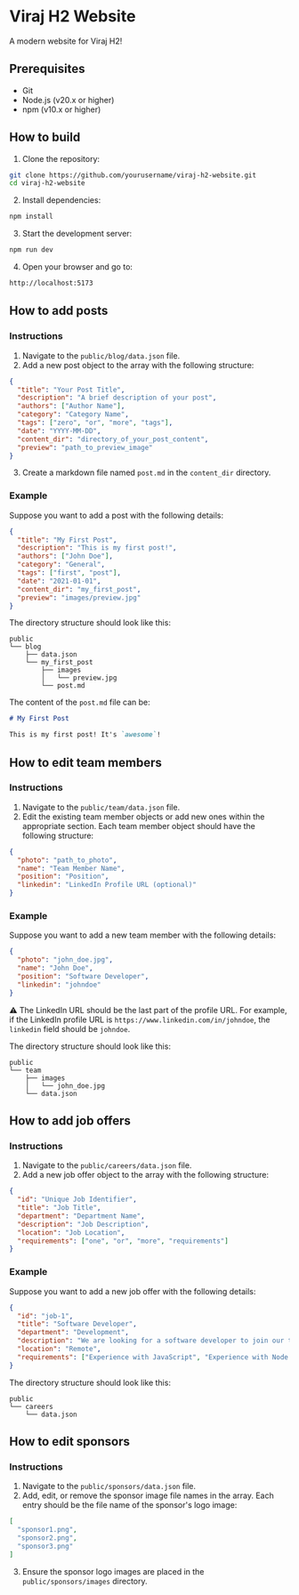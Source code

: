 # Viraj H2 Website

A modern website for Viraj H2!

## Prerequisites

- Git
- Node.js (v20.x or higher)
- npm (v10.x or higher)

## How to build

1. Clone the repository:
```bash
git clone https://github.com/yourusername/viraj-h2-website.git
cd viraj-h2-website
```

2. Install dependencies:
```bash
npm install
```

3. Start the development server:
```bash
npm run dev
```

4. Open your browser and go to:
```bash
http://localhost:5173
```

## How to add posts
### Instructions

1. Navigate to the `public/blog/data.json` file.
2. Add a new post object to the array with the following structure:
```json
{
  "title": "Your Post Title",
  "description": "A brief description of your post",
  "authors": ["Author Name"],
  "category": "Category Name",
  "tags": ["zero", "or", "more", "tags"],
  "date": "YYYY-MM-DD",
  "content_dir": "directory_of_your_post_content",
  "preview": "path_to_preview_image"
}
```
3. Create a markdown file named `post.md` in the `content_dir` directory.

### Example

Suppose you want to add a post with the following details:

```json
{
  "title": "My First Post",
  "description": "This is my first post!",
  "authors": ["John Doe"],
  "category": "General",
  "tags": ["first", "post"],
  "date": "2021-01-01",
  "content_dir": "my_first_post",
  "preview": "images/preview.jpg"
}
```

The directory structure should look like this:
```
public
└── blog
    ├── data.json
    └── my_first_post
        ├── images
        │   └── preview.jpg
        └── post.md
```

The content of the `post.md` file can be:
```markdown
# My First Post

This is my first post! It's `awesome`!
```

## How to edit team members
### Instructions

1. Navigate to the `public/team/data.json` file.
2. Edit the existing team member objects or add new ones within the appropriate section. Each team member object should have the following structure:
```json
{
  "photo": "path_to_photo",
  "name": "Team Member Name",
  "position": "Position",
  "linkedin": "LinkedIn Profile URL (optional)"
}
```

### Example

Suppose you want to add a new team member with the following details:

```json
{
  "photo": "john_doe.jpg",
  "name": "John Doe",
  "position": "Software Developer",
  "linkedin": "johndoe"
}
```

⚠️ The LinkedIn URL should be the last part of the profile URL. For example, if the LinkedIn profile URL is `https://www.linkedin.com/in/johndoe`, the `linkedin` field should be `johndoe`.

The directory structure should look like this:
```
public
└── team
    ├── images
    │   └── john_doe.jpg
    └── data.json
```

## How to add job offers
### Instructions

1. Navigate to the `public/careers/data.json` file.
2. Add a new job offer object to the array with the following structure:
```json
{
  "id": "Unique Job Identifier",
  "title": "Job Title",
  "department": "Department Name",
  "description": "Job Description",
  "location": "Job Location",
  "requirements": ["one", "or", "more", "requirements"]
}
```

### Example

Suppose you want to add a new job offer with the following details:

```json
{
  "id": "job-1",
  "title": "Software Developer",
  "department": "Development",
  "description": "We are looking for a software developer to join our team!",
  "location": "Remote",
  "requirements": ["Experience with JavaScript", "Experience with Node.js"]
}
```

The directory structure should look like this:
```
public
└── careers
    └── data.json
```

## How to edit sponsors
### Instructions

1. Navigate to the `public/sponsors/data.json` file.
2. Add, edit, or remove the sponsor image file names in the array. Each entry should be the file name of the sponsor's logo image:
```json
[
  "sponsor1.png",
  "sponsor2.png",
  "sponsor3.png"
]
```
3. Ensure the sponsor logo images are placed in the `public/sponsors/images` directory.

